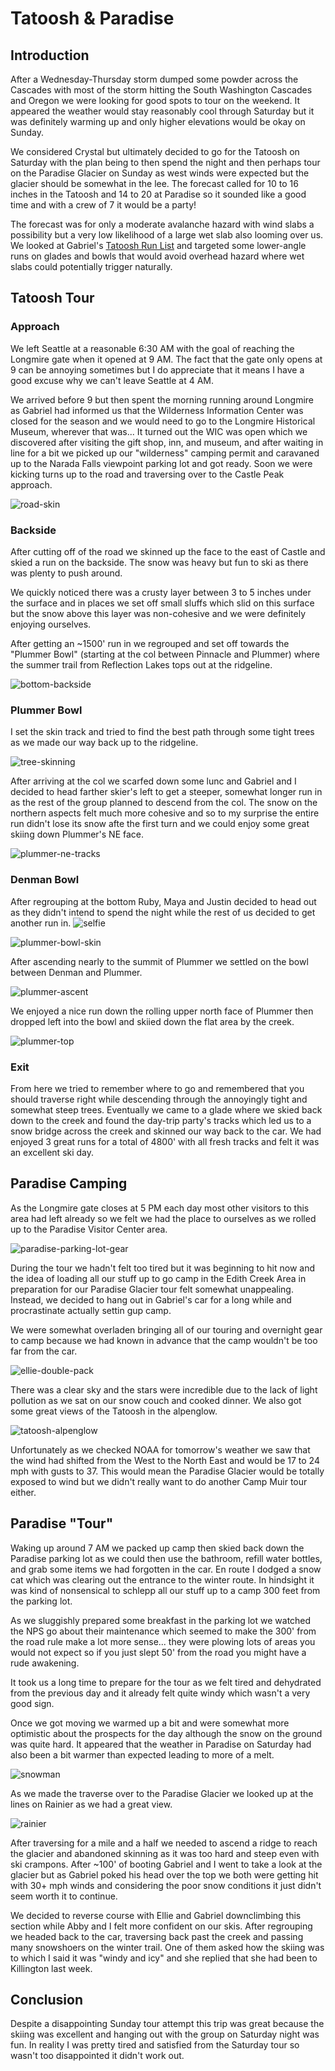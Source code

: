 # Tatoosh & Paradise

## Introduction

After a Wednesday-Thursday storm dumped some powder across the Cascades with most of the storm hitting the South Washington Cascades and Oregon we were looking for good spots to tour on the weekend.
It appeared the weather would stay reasonably cool through Saturday but it was definitely warming up and only higher elevations would be okay on Sunday.

We considered Crystal but ultimately decided to go for the Tatoosh on Saturday with the plan being to then spend the night and then perhaps tour on the Paradise Glacier on Sunday as west winds were expected but the glacier should be somewhat in the lee.
The forecast called for 10 to 16 inches in the Tatoosh and 14 to 20 at Paradise so it sounded like a good time and with a crew of 7 it would be a party!

The forecast was for only a moderate avalanche hazard with wind slabs a possibility but a very low likelihood of a large wet slab also looming over us.
We looked at Gabriel's [Tatoosh Run List](https://caltopo.com/m/BM0CB) and targeted some lower-angle runs on glades and bowls that would avoid overhead hazard where wet slabs could potentially trigger naturally.

## Tatoosh Tour

### Approach

We left Seattle at a reasonable 6:30 AM with the goal of reaching the Longmire gate when it opened at 9 AM.
The fact that the gate only opens at 9 can be annoying sometimes but I do appreciate that it means I have a good excuse why we can't leave Seattle at 4 AM.

We arrived before 9 but then spent the morning running around Longmire as Gabriel had informed us that the Wilderness Information Center was closed for the season and we would need to go to the Longmire Historical Museum, wherever that was...
It turned out the WIC was open which we discovered after visiting the gift shop, inn, and museum, and after waiting in line for a bit we picked up our "wilderness" camping permit and caravaned up to the Narada Falls viewpoint parking lot and got ready.
Soon we were kicking turns up to the road and traversing over to the Castle Peak approach.

![road-skin](https://lh3.googleusercontent.com/pw/AP1GczMB0oI19ofxT9oa-mfWjbg3hQtTCIJ5rUI0ieCqbYMyN5oyaeUHS8y1DQY-iOPaoYONCoo0GIvSgX9Kf_HV5mOoFEvelJWz4VjPecjpj2IHbmI7ODMhDL_JR-e9I354ryMkGhOsSDSt-ZCQuDI011mYPA=w1278-h962-s-no?authuser=0)

### Backside

After cutting off of the road we skinned up the face to the east of Castle and skied a run on the backside.
The snow was heavy but fun to ski as there was plenty to push around.

We quickly noticed there was a crusty layer between 3 to 5 inches under the surface and in places we set off small sluffs which slid on this surface but the snow above this layer was non-cohesive and we were definitely enjoying ourselves.

After getting an ~1500' run in we regrouped and set off towards the "Plummer Bowl" (starting at the col between Pinnacle and Plummer) where the summer trail from Reflection Lakes tops out at the ridgeline.

![bottom-backside](https://lh3.googleusercontent.com/pw/AP1GczPE-esNDXnKHg3togja7hGH8XGZFvm9dq46fW0jbRPIgea083czkylXoSu1MxcLLap1teQi7jy4IJjnHSEzsmmVE2dJshwhSk9VT-aDiabOCe2XMA3s-T-irjDB6_x2PjYS3pusxRnx25KocFuyVgsupg=w1278-h962-s-no?authuser=0)

### Plummer Bowl

I set the skin track and tried to find the best path through some tight trees as we made our way back up to the ridgeline.

![tree-skinning](https://lh3.googleusercontent.com/pw/AP1GczPqaYSq0Qxci04aTg77u0FbhU7uU-NFLaC45RrhPk-R-zqiVoKXFKG5p70tsTByYw_hQKVHe1r3ySw_OUXkrgNuCp9gmTjF-FJHqJoAhkTMk8JvYLxn6LRsQalBKdQNemWApCUL1ic29QZbVWW5qC6VQA=w1278-h962-s-no?authuser=0)

After arriving at the col we scarfed down some lunc and Gabriel and I decided to head farther skier's left to get a steeper, somewhat longer run in as the rest of the group planned to descend from the col.
The snow on the northern aspects felt much more cohesive and so to my surprise the entire run didn't lose its snow afte the first turn and we could enjoy some great skiing down Plummer's NE face.

![plummer-ne-tracks](https://lh3.googleusercontent.com/pw/AP1GczNAl153ULCchwVkXP4kSUGEz9jl6Gg9vwOgdt2AxaTV_gK8VY4qm8TWiAfpp_nhpiRB9wPU6AsKOGIOoAitOWds-LK8mg4ADAl6Sio4EzuSlSyF7tX7uVFo9LczdUeFScrk_zha7DzT88kEhnLnNJTXUQ=w980-h1306-s-no?authuser=0)

### Denman Bowl

After regrouping at the bottom Ruby, Maya and Justin decided to head out as they didn't intend to spend the night while the rest of us decided to get another run in.
![selfie](https://lh3.googleusercontent.com/pw/AP1GczPicOMgaUgV8tDzV2-zc7XS-V_M4XHOGeXD9hg8yCzaC6WpojUqCb0tOzA7VthSQ_n5nKhCLSFZ3cYO2MP2zH0OXL2g6sMmMF9BySAFR946bZ8GNgdr72c-uxacepjEWUR-KVP_PzZDO6z-n7OM7J28JQ=w1278-h959-s-no?authuser=0)

![plummer-bowl-skin](https://lh3.googleusercontent.com/pw/AP1GczOW7tHuikDeJ9nbvBhw_Y8hakDEbBxv6-FyNaHJLHzeIve8r5rZ09aFfwYcjxwiDYIYLUVAsYXmf0GZ7tjpsmzygArR41mgxitjTKOnVySpKAmKCaXQOQJZI8PI1dasD7uaZK8bmeMvPtNwdcnrhF7wiw=w1278-h962-s-no?authuser=0)

After ascending nearly to the summit of Plummer we settled on the bowl between Denman and Plummer.

![plummer-ascent](https://lh3.googleusercontent.com/pw/AP1GczOpcHTeOkaQPEHmYHQ5WEqITg457cWC5-gnCdsZK-4dsB96TPcu375ArHEGPNnORMd4_EPbZSZYnTkAaicOr-dTuKiUkVGjamwSq4kMdCt5hs1KrkWF5ecgI1ti8n6ay6tnw4Fhv3KQeu8mnwTXvI2-AQ=w1278-h959-s-no?authuser=0)

We enjoyed a nice run down the rolling upper north face of Plummer then dropped left into the bowl and skiied down the flat area by the creek.

![plummer-top](https://lh3.googleusercontent.com/pw/AP1GczMQeHwEObwG6-Ad5hSxn627ypGdShZoBDocB0_d0WuvNFtY0SEj9d1S6sBzZ1KSXW56UR7FEJKO0fPwSOjVfrdHngjGY5FGY1Slq9oW73Se1yb3XTeeL4pg7J3HLudg45swwkcMSECw3t7lol2SsKzOnQ=w1278-h962-s-no?authuser=0)

### Exit

From here we tried to remember where to go and remembered that you should traverse right while descending through the annoyingly tight and somewhat steep trees.
Eventually we came to a glade where we skied back down to the creek and found the day-trip party's tracks which led us to a snow bridge across the creek and skinned our way back to the car.
We had enjoyed 3 great runs for a total of 4800' with all fresh tracks and felt it was an excellent ski day.

## Paradise Camping

As the Longmire gate closes at 5 PM each day most other visitors to this area had left already so we felt we had the place to ourselves as we rolled up to the Paradise Visitor Center area.

![paradise-parking-lot-gear](https://lh3.googleusercontent.com/pw/AP1GczOCboCf9uJVBQB_HxqrxMrEsllBDb24A-kAcQouYaPMBO5-p5UxTj4uJ0dWssPUwwa7kNt15kFCYUxXDtKOxQXZ_6epp07w0RiZM_wE6kUtvLDffmqm0q8KWseBlbJpkOv0iNGJ9eB8J_oiaSDRb8BnVw=w1278-h959-s-no?authuser=0)

During the tour we hadn't felt too tired but it was beginning to hit now and the idea of loading all our stuff up to go camp in the Edith Creek Area in preparation for our Paradise Glacier tour felt somewhat unappealing.
Instead, we decided to hang out in Gabriel's car for a long while and procrastinate actually settin gup camp.

We were somewhat overladen bringing all of our touring and overnight gear to camp because we had known in advance that the camp wouldn't be too far from the car.

![ellie-double-pack](https://lh3.googleusercontent.com/pw/AP1GczNKIeHxlXF5cNSCJN5Nz-_MOgSMMboLsuOUjorAehCYg9f4TPG9GGmzT34ZCsI3YlbnSAsixqT5xXqGDxRcmhrS_OSX58skjAU0_S8XU7eEJ6SqzI4jCQ4Gx5ZWF5Mk_Xq9OFj718-PYu0FOxq37Y_03g=w980-h1306-s-no?authuser=0)

There was a clear sky and the stars were incredible due to the lack of light pollution as we sat on our snow couch and cooked dinner.
We also got some great views of the Tatoosh in the alpenglow.

![tatoosh-alpenglow](https://lh3.googleusercontent.com/pw/AP1GczMeBRqRvuQUxIYKi3DqplK504Ltk31QFSzG14faB44H7DgVQRQ13CJ7gVmoKYcZbzTMwDr2heSnGry3a4Xsl6vpuGsIL_z9qmlnwOk967YiR1loxtWLIoZPwnrfOYntdfLTdkQwObTgqHaN-p8FtKLnWw=w980-h1306-s-no?authuser=0)

Unfortunately as we checked NOAA for tomorrow's weather we saw that the wind had shifted from the West to the North East and would be 17 to 24 mph with gusts to 37. This would mean the Paradise Glacier would be totally exposed to wind but we didn't really want to do another Camp Muir tour either.

## Paradise "Tour"

Waking up around 7 AM we packed up camp then skied back down the Paradise parking lot as we could then use the bathroom, refill water bottles, and grab some items we had forgotten in the car.
En route I dodged a snow cat which was clearing out the entrance to the winter route.
In hindsight it was kind of nonsensical to schlepp all our stuff up to a camp 300 feet from the parking lot.

As we sluggishly prepared some breakfast in the parking lot we watched the NPS go about their maintenance which seemed to make the 300' from the road rule make a lot more sense...
they were plowing lots of areas you would not expect so if you just slept 50' from the road you might have a rude awakening.

It took us a long time to prepare for the tour as we felt tired and dehydrated from the previous day and it already felt quite windy which wasn't a very good sign.

Once we got moving we warmed up a bit and were somewhat more optimistic about the prospects for the day although the snow on the ground was quite hard.
It appeared that the weather in Paradise on Saturday had also been a bit warmer than expected leading to more of a melt.

![snowman](https://lh3.googleusercontent.com/pw/AP1GczNbC2qLUbadsPUiohssAGTKcuBzTxLi9f-saZSx-X5YguEqwQOL8kXZ-RaLpCGT1GZEC1KFiSrYF7MrerhTw-YUgFjeFouGYQfVSGq86N7Bcd34rAPX54hKYa5izsEW8HICZbwRHIqdn0cEo1an9Gykzg=w1278-h959-s-no?authuser=0)

As we made the traverse over to the Paradise Glacier we looked up at the lines on Rainier as we had a great view.

![rainier](https://lh3.googleusercontent.com/pw/AP1GczPN_kEUqNPXlPS3wn4NDxCSAxjz6k466LeX6SdCvZ2YKyvQAC3JKYEWLmOO7lVBw8n0zAWlUQg8PzHjWjwg5R01zW0LWvn1zKephjBPgh5Ml0sZf72ovy06kLeydYQh6zcu2rFlrAUYlLablG4yx27vbQ=w1278-h959-s-no?authuser=0)

After traversing for a mile and a half we needed to ascend a ridge to reach the glacier and abandoned skinning as it was too hard and steep even with ski crampons.
After ~100' of booting Gabriel and I went to take a look at the glacier but as Gabriel poked his head over the top we both were getting hit with 30+ mph winds and considering the poor snow conditions it just didn't seem worth it to continue.

We decided to reverse course with Ellie and Gabriel downclimbing this section while Abby and I felt more confident on our skis.
After regrouping we headed back to the car, traversing back past the creek and passing many snowshoers on the winter trail.
One of them asked how the skiing was to which I said it was "windy and icy" and she replied that she had been to Killington last week.

## Conclusion

Despite a disappointing Sunday tour attempt this trip was great because the skiing was excellent and hanging out with the group on Saturday night was fun.
In reality I was pretty tired and satisfied from the Saturday tour so wasn't too disappointed it didn't work out.
